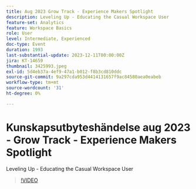 ```yaml
---
title: Aug 2023 Grow Track - Experience Makers Spotlight
description: Leveling Up - Educating the Casual Workspace User
feature-set: Analytics
feature: Workspace Basics
role: User
level: Intermediate, Experienced
doc-type: Event
duration: 1993
last-substantial-update: 2023-12-11T00:00:00Z
jira: KT-14659
thumbnail: 3425993.jpeg
exl-id: 5d4eb37a-4ef9-47a1-b012-f8b3cd810ddc
source-git-commit: 9a297cda953d4414131657f9ac84580aea0eabeb
workflow-type: tm+mt
source-wordcount: '31'
ht-degree: 0%

---
```


# Kunskapsutbyteshändelse aug 2023 - Grow Track - Experience Makers Spotlight

Leveling Up - Educating the Casual Workspace User

>[!VIDEO](https://video.tv.adobe.com/v/3456688/?learn=on&captions=swe)
